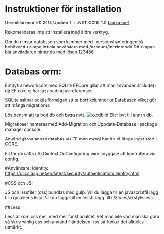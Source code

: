 # Instruktioner för installation

Utvecklat med VS 2015 Update 3 + .NET CORE 1.0 
[Ladda ner!](https://www.microsoft.com/net/core#windows)

Rekomenderas inte att installera med äldre verktyg.

Om du rensar databasen som kommer med i versionshanteringen så behöver du skapa initiala användare med /account/initnintendo Då skapas bla användaren nintendo med lösen 123456.

# Databas orm:
Entityframeworkcore med SQLite
EFCore gillar att man använder .Include() då EF core ej har lazyloading av referenser.

SQLite saknar ockås förmågan att ta bort kolumner ur Databasen vilket gör att många migrationer.

Lös genom att ta bort db och bygg nytt. ![xkcdbild](http://imgs.xkcd.com/comics/git.png)
Eller byt till annan db.

Migrationer hanteras med Add-Migration och Uppdate-Database i package manager console.

Använd gärna annan databas via EF men mysql har än så länge inget stöd i CORE.

Fil för db sätts i AkContext.OnConfiguring vore snyggare att kontrollera via config.

#Användare:
identity: 
https://docs.asp.net/en/latest/security/authentication/identity.html

#CSS och JS:

JS och lessfiler (css) bundlas med gulp. Vill du lägga till en javascriptfil lägg till i gulpfilens lista. Vill du lägga till en lessfil lägg till i /Styles/akstyle.less.

##Less

Less är som css men med mer funktionalitet. Vet man inte vad man ska göra så skriv vanlig css och använd filändelsen less så funkar det alldeles utmärkt.
